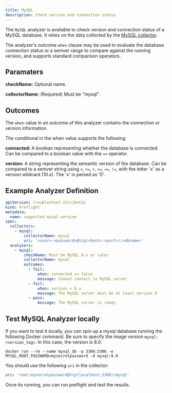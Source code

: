 ```yaml
---
title: MySQL
description: Check version and connection status 
---
```


The `MySQL` analyzer is available to check version and connection status of a MySQL database. It relies on the data collected by the [MySQL collector](https://troubleshoot.sh/docs/collect/mysql/).

The analyzer's outcome `when` clause may be used to evaluate the database connection status or a semver range to compare against the running version, and supports standard comparison operators.

## Paramaters

**checkName:** Optional name.

**collectorName:** (Required) Must be "mysql".

## Outcomes

The `when` value in an outcome of this analyzer contains the connection or version information.

The conditional in the when value supports the following:

**connected:** A boolean representing whether the database is connected. Can be compared to a boolean value with the `==` operator.

**version:** A string representing the semantic version of the database. Can be compared to a semver string using `<`, `<=`, `>`, `>=`, `==`, `!=`, with the letter 'x' as a version wildcard (10.x). The 'x' is parsed as '0'.
  
## Example Analyzer Definition

```yaml
apiVersion: troubleshoot.sh/v1beta2
kind: Preflight
metadata:
  name: supported-mysql-version
spec:
  collectors:
    - mysql:
        collectorName: mysql
        uri: '<user>:<password>@tcp(<host>:<port>)/<dbname>'
  analyzers:
    - mysql:
        checkName: Must be MySQL 8.x or later
        collectorName: mysql
        outcomes:
          - fail:
              when: connected == false
              message: Cannot connect to MySQL server
          - fail:
              when: version < 8.x
              message: The MySQL server must be at least version 8
          - pass:
              message: The MySQL server is ready
```

## Test MySQL Analyzer locally

If you want to test it locally, you can spin up a mysql database running the following Docker command. Be sure to specify the image version `mysql:<version_tag>`. In this case, the version is 8.0:

 ```Shell
 docker run --rm --name mysql_db -p 3306:3306 -e MYSQL_ROOT_PASSWORD=mysecretpassword -d mysql:8.0
 ```
You should use the following `uri` in the collector:
```yaml
uri: 'root:mysecretpassword@tcp(localhost:3306)/mysql'
```
Once its running, you can run preflight and test the results. 
